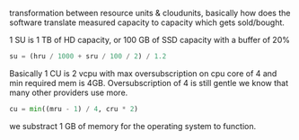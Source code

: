 
transformation between resource units & cloudunits, basically how does the software translate measured capacity to capacity which gets sold/bought.

1 SU is 1 TB of HD capacity, or 100 GB of SSD capacity with a buffer of 20%

```python
su = (hru / 1000 + sru / 100 / 2) / 1.2
```


Basically 1 CU is 2 vcpu with max oversubscription on cpu core of 4 and min required mem is 4GB. Oversubscription of 4 is still gentle we know that many other providers use more.

```python
cu = min((mru - 1) / 4, cru * 2)	 
```

we substract 1 GB of memory for the operating system to function.




